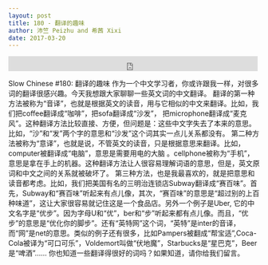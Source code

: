 ```yaml
---
layout: post
title: 180 - 翻译的趣味
author: 沛竺 Peizhu and 希茜 Xixi
date: 2017-03-20
---
```


<iframe src="https://archive.org/embed/slowchinese_201909/Slow_Chinese_180.mp3" width="500" height="30" frameborder="0" webkitallowfullscreen="true" mozallowfullscreen="true" allowfullscreen></iframe>

Slow Chinese #180: 翻译的趣味
作为一个中文学习者，你或许跟我一样，对很多词的翻译很感兴趣。今天我想跟大家聊聊一些英文词的中文翻译。
翻译的第一种方法被称为“音译”，也就是根据英文的读音，用与它相似的中文来翻译。比如，我们把coffee翻译成“咖啡”，把sofa翻译成“沙发”， 把microphone翻译成“麦克风”。这种翻译方法比较直接、方便，但问题是：这些中文字失去了本来的意思。比如，“沙”和“发”两个字的意思和“沙发”这个词其实一点儿关系都没有。
第二种方法被称为“意译”，也就是说，不管英文的读音，只是根据意思来翻译。比如，computer被翻译成“电脑”，意思是需要用电的大脑 。cellphone被称为“手机”，意思是拿在手上的机器。这种翻译方法让人很容易理解词语的意思，但是，英文原词和中文之间的关系就被破坏了。
第三种方法，也是我最喜欢的，就是把意思和读音都考虑。比如，我们把美国有名的三明治连锁店Subway翻译成“赛百味”。首先，Subway和“赛百味”听起来有点儿像，其次，“赛百味”的意思是“超过别的上百种味道”，这让大家很容易就记住这是一个食品店。另外一个例子是Uber,  它的中文名字是“优步”。因为字母U和“优”，ber和“步”听起来都有点儿像。而且，“优步”的意思是“优化你的脚步”。还有“英特网”这个词，“英特”是inter的音译，而“网”是net的意思。类似的例子还有很多，比如Pampers被翻成“帮宝适”,Coca-Cola被译为“可口可乐”，Voldemort叫做“伏地魔”，Starbucks是“星巴克”，Beer是“啤酒”……
你也知道一些翻译得很好的词吗？如果知道，请你给我们留言。
